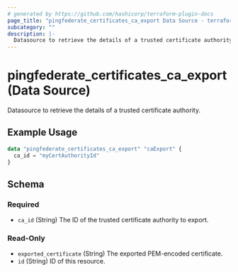 ```yaml
---
# generated by https://github.com/hashicorp/terraform-plugin-docs
page_title: "pingfederate_certificates_ca_export Data Source - terraform-provider-pingfederate"
subcategory: ""
description: |-
  Datasource to retrieve the details of a trusted certificate authority.
---
```


# pingfederate_certificates_ca_export (Data Source)

Datasource to retrieve the details of a trusted certificate authority.

## Example Usage

```terraform
data "pingfederate_certificates_ca_export" "caExport" {
  ca_id = "myCertAuthorityId"
}
```

<!-- schema generated by tfplugindocs -->
## Schema

### Required

- `ca_id` (String) The ID of the trusted certificate authority to export.

### Read-Only

- `exported_certificate` (String) The exported PEM-encoded certificate.
- `id` (String) ID of this resource.
